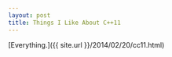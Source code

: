 ```yaml
---
layout: post
title: Things I Like About C++11
---
```


[Everything.]({{ site.url }}/2014/02/20/cc11.html)
